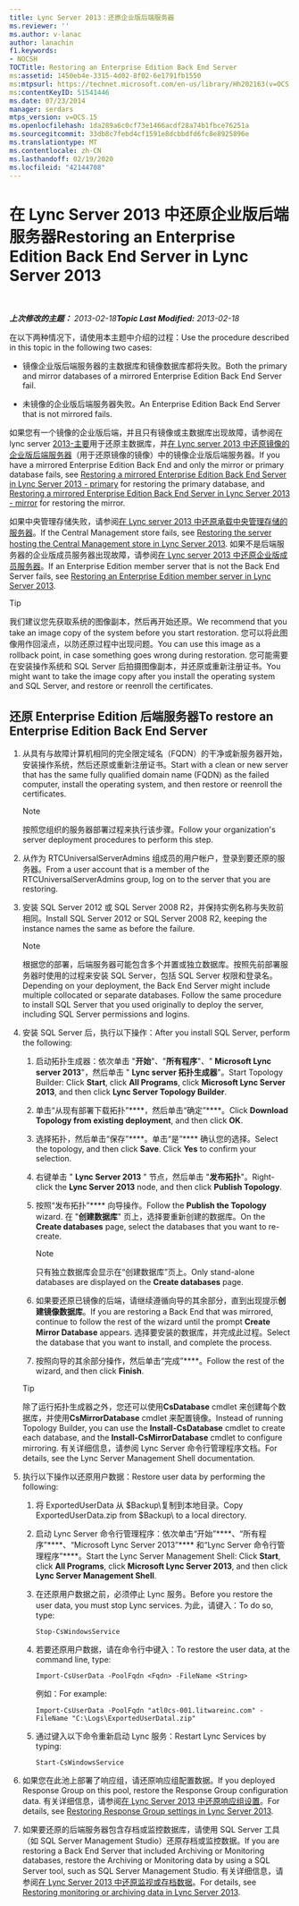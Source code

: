 ```yaml
---
title: Lync Server 2013：还原企业版后端服务器
ms.reviewer: ''
ms.author: v-lanac
author: lanachin
f1.keywords:
- NOCSH
TOCTitle: Restoring an Enterprise Edition Back End Server
ms:assetid: 1450eb4e-3315-4d02-8f02-6e1791fb1550
ms:mtpsurl: https://technet.microsoft.com/en-us/library/Hh202163(v=OCS.15)
ms:contentKeyID: 51541446
ms.date: 07/23/2014
manager: serdars
mtps_version: v=OCS.15
ms.openlocfilehash: 1da289a6c0cf73e1466acdf28a74b1fbce76251a
ms.sourcegitcommit: 33db8c7febd4cf1591e8dcbbdfd6fc8e8925896e
ms.translationtype: MT
ms.contentlocale: zh-CN
ms.lasthandoff: 02/19/2020
ms.locfileid: "42144708"
---
```

<div data-xmlns="http://www.w3.org/1999/xhtml">

<div class="topic" data-xmlns="http://www.w3.org/1999/xhtml" data-msxsl="urn:schemas-microsoft-com:xslt" data-cs="http://msdn.microsoft.com/">

<div data-asp="https://msdn2.microsoft.com/asp">

# <a name="restoring-an-enterprise-edition-back-end-server-in-lync-server-2013"></a><span data-ttu-id="ad039-102">在 Lync Server 2013 中还原企业版后端服务器</span><span class="sxs-lookup"><span data-stu-id="ad039-102">Restoring an Enterprise Edition Back End Server in Lync Server 2013</span></span>

</div>

<div id="mainSection">

<div id="mainBody">

<span> </span>

<span data-ttu-id="ad039-103">_**上次修改的主题：** 2013-02-18_</span><span class="sxs-lookup"><span data-stu-id="ad039-103">_**Topic Last Modified:** 2013-02-18_</span></span>

<span data-ttu-id="ad039-104">在以下两种情况下，请使用本主题中介绍的过程：</span><span class="sxs-lookup"><span data-stu-id="ad039-104">Use the procedure described in this topic in the following two cases:</span></span>

  - <span data-ttu-id="ad039-105">镜像企业版后端服务器的主数据库和镜像数据库都将失败。</span><span class="sxs-lookup"><span data-stu-id="ad039-105">Both the primary and mirror databases of a mirrored Enterprise Edition Back End Server fail.</span></span>

  - <span data-ttu-id="ad039-106">未镜像的企业版后端服务器失败。</span><span class="sxs-lookup"><span data-stu-id="ad039-106">An Enterprise Edition Back End Server that is not mirrored fails.</span></span>

<span data-ttu-id="ad039-107">如果您有一个镜像的企业版后端，并且只有镜像或主数据库出现故障，请参阅在 lync server [2013-主要](lync-server-2013-restoring-a-mirrored-enterprise-edition-back-end-server-primary.md)用于还原主数据库，并[在 Lync server 2013 中还原镜像的企业版后端服务器](lync-server-2013-restoring-a-mirrored-enterprise-edition-back-end-server-mirror.md)（用于还原镜像的镜像）中的镜像企业版后端服务器。</span><span class="sxs-lookup"><span data-stu-id="ad039-107">If you have a mirrored Enterprise Edition Back End and only the mirror or primary database fails, see [Restoring a mirrored Enterprise Edition Back End Server in Lync Server 2013 - primary](lync-server-2013-restoring-a-mirrored-enterprise-edition-back-end-server-primary.md) for restoring the primary database, and [Restoring a mirrored Enterprise Edition Back End Server in Lync Server 2013 - mirror](lync-server-2013-restoring-a-mirrored-enterprise-edition-back-end-server-mirror.md) for restoring the mirror.</span></span>

<span data-ttu-id="ad039-108">如果中央管理存储失败，请参阅[在 Lync server 2013 中还原承载中央管理存储的服务器](lync-server-2013-restoring-the-server-hosting-the-central-management-store.md)。</span><span class="sxs-lookup"><span data-stu-id="ad039-108">If the Central Management store fails, see [Restoring the server hosting the Central Management store in Lync Server 2013](lync-server-2013-restoring-the-server-hosting-the-central-management-store.md).</span></span> <span data-ttu-id="ad039-109">如果不是后端服务器的企业版成员服务器出现故障，请参阅[在 Lync server 2013 中还原企业版成员服务器](lync-server-2013-restoring-an-enterprise-edition-member-server.md)。</span><span class="sxs-lookup"><span data-stu-id="ad039-109">If an Enterprise Edition member server that is not the Back End Server fails, see [Restoring an Enterprise Edition member server in Lync Server 2013](lync-server-2013-restoring-an-enterprise-edition-member-server.md).</span></span>

<div>


> [!TIP]  
> <span data-ttu-id="ad039-110">我们建议您先获取系统的图像副本，然后再开始还原。</span><span class="sxs-lookup"><span data-stu-id="ad039-110">We recommend that you take an image copy of the system before you start restoration.</span></span> <span data-ttu-id="ad039-111">您可以将此图像用作回滚点，以防还原过程中出现问题。</span><span class="sxs-lookup"><span data-stu-id="ad039-111">You can use this image as a rollback point, in case something goes wrong during restoration.</span></span> <span data-ttu-id="ad039-112">您可能需要在安装操作系统和 SQL Server 后拍摄图像副本，并还原或重新注册证书。</span><span class="sxs-lookup"><span data-stu-id="ad039-112">You might want to take the image copy after you install the operating system and SQL Server, and restore or reenroll the certificates.</span></span>



</div>

<div>

## <a name="to-restore-an-enterprise-edition-back-end-server"></a><span data-ttu-id="ad039-113">还原 Enterprise Edition 后端服务器</span><span class="sxs-lookup"><span data-stu-id="ad039-113">To restore an Enterprise Edition Back End Server</span></span>

1.  <span data-ttu-id="ad039-114">从具有与故障计算机相同的完全限定域名（FQDN）的干净或新服务器开始，安装操作系统，然后还原或重新注册证书。</span><span class="sxs-lookup"><span data-stu-id="ad039-114">Start with a clean or new server that has the same fully qualified domain name (FQDN) as the failed computer, install the operating system, and then restore or reenroll the certificates.</span></span>
    
    <div>
    

    > [!NOTE]  
    > <span data-ttu-id="ad039-115">按照您组织的服务器部署过程来执行该步骤。</span><span class="sxs-lookup"><span data-stu-id="ad039-115">Follow your organization's server deployment procedures to perform this step.</span></span>

    
    </div>

2.  <span data-ttu-id="ad039-116">从作为 RTCUniversalServerAdmins 组成员的用户帐户，登录到要还原的服务器。</span><span class="sxs-lookup"><span data-stu-id="ad039-116">From a user account that is a member of the RTCUniversalServerAdmins group, log on to the server that you are restoring.</span></span>

3.  <span data-ttu-id="ad039-117">安装 SQL Server 2012 或 SQL Server 2008 R2，并保持实例名称与失败前相同。</span><span class="sxs-lookup"><span data-stu-id="ad039-117">Install SQL Server 2012 or SQL Server 2008 R2, keeping the instance names the same as before the failure.</span></span>
    
    <div>
    

    > [!NOTE]  
    > <span data-ttu-id="ad039-p103">根据您的部署，后端服务器可能包含多个并置或独立数据库。按照先前部署服务器时使用的过程来安装 SQL Server，包括 SQL Server 权限和登录名。</span><span class="sxs-lookup"><span data-stu-id="ad039-p103">Depending on your deployment, the Back End Server might include multiple collocated or separate databases. Follow the same procedure to install SQL Server that you used originally to deploy the server, including SQL Server permissions and logins.</span></span>

    
    </div>

4.  <span data-ttu-id="ad039-120">安装 SQL Server 后，执行以下操作：</span><span class="sxs-lookup"><span data-stu-id="ad039-120">After you install SQL Server, perform the following:</span></span>
    
    1.  <span data-ttu-id="ad039-121">启动拓扑生成器：依次单击 "**开始**"、"**所有程序**"、" **Microsoft Lync server 2013**"，然后单击 " **Lync server 拓扑生成器**"。</span><span class="sxs-lookup"><span data-stu-id="ad039-121">Start Topology Builder: Click **Start**, click **All Programs**, click **Microsoft Lync Server 2013**, and then click **Lync Server Topology Builder**.</span></span>
    
    2.  <span data-ttu-id="ad039-122">单击“从现有部署下载拓扑”\*\*\*\*，然后单击“确定”\*\*\*\*。</span><span class="sxs-lookup"><span data-stu-id="ad039-122">Click **Download Topology from existing deployment**, and then click **OK**.</span></span>
    
    3.  <span data-ttu-id="ad039-p104">选择拓扑，然后单击“保存”\*\*\*\*。单击“是”\*\*\*\* 确认您的选择。</span><span class="sxs-lookup"><span data-stu-id="ad039-p104">Select the topology, and then click **Save**. Click **Yes** to confirm your selection.</span></span>
    
    4.  <span data-ttu-id="ad039-125">右键单击 " **Lync Server 2013** " 节点，然后单击 "**发布拓扑**"。</span><span class="sxs-lookup"><span data-stu-id="ad039-125">Right-click the **Lync Server 2013** node, and then click **Publish Topology**.</span></span>
    
    5.  <span data-ttu-id="ad039-126">按照“发布拓扑”\*\*\*\* 向导操作。</span><span class="sxs-lookup"><span data-stu-id="ad039-126">Follow the **Publish the Topology** wizard.</span></span> <span data-ttu-id="ad039-127">在 "**创建数据库**" 页上，选择要重新创建的数据库。</span><span class="sxs-lookup"><span data-stu-id="ad039-127">On the **Create databases** page, select the databases that you want to re-create.</span></span>
        
        <div>
        

        > [!NOTE]  
        > <span data-ttu-id="ad039-128">只有独立数据库会显示在“创建数据库”<STRONG></STRONG>页上。</span><span class="sxs-lookup"><span data-stu-id="ad039-128">Only stand-alone databases are displayed on the <STRONG>Create databases</STRONG> page.</span></span>

        
        </div>
    
    6.  <span data-ttu-id="ad039-129">如果要还原已镜像的后端，请继续遵循向导的其余部分，直到出现提示**创建镜像数据库**。</span><span class="sxs-lookup"><span data-stu-id="ad039-129">If you are restoring a Back End that was mirrored, continue to follow the rest of the wizard until the prompt **Create Mirror Database** appears.</span></span> <span data-ttu-id="ad039-130">选择要安装的数据库，并完成此过程。</span><span class="sxs-lookup"><span data-stu-id="ad039-130">Select the database that you want to install, and complete the process.</span></span>
    
    7.  <span data-ttu-id="ad039-131">按照向导的其余部分操作，然后单击“完成”\*\*\*\*。</span><span class="sxs-lookup"><span data-stu-id="ad039-131">Follow the rest of the wizard, and then click **Finish**.</span></span>
    
    <div>
    

    > [!TIP]  
    > <span data-ttu-id="ad039-132">除了运行拓扑生成器之外，您还可以使用<STRONG>CsDatabase</STRONG> cmdlet 来创建每个数据库，并使用<STRONG>CsMirrorDatabase</STRONG> cmdlet 来配置镜像。</span><span class="sxs-lookup"><span data-stu-id="ad039-132">Instead of running Topology Builder, you can use the <STRONG>Install-CsDatabase</STRONG> cmdlet to create each database, and the <STRONG>Install-CsMirrorDatabase</STRONG> cmdlet to configure mirroring.</span></span> <span data-ttu-id="ad039-133">有关详细信息，请参阅 Lync Server 命令行管理程序文档。</span><span class="sxs-lookup"><span data-stu-id="ad039-133">For details, see the Lync Server Management Shell documentation.</span></span>

    
    </div>

5.  <span data-ttu-id="ad039-134">执行以下操作以还原用户数据：</span><span class="sxs-lookup"><span data-stu-id="ad039-134">Restore user data by performing the following:</span></span>
    
    1.  <span data-ttu-id="ad039-135">将 ExportedUserData 从 $Backup\\复制到本地目录。</span><span class="sxs-lookup"><span data-stu-id="ad039-135">Copy ExportedUserData.zip from $Backup\\ to a local directory.</span></span>
    
    2.  <span data-ttu-id="ad039-136">启动 Lync Server 命令行管理程序：依次单击“开始”\*\*\*\*、“所有程序”\*\*\*\*、“Microsoft Lync Server 2013”\*\*\*\* 和“Lync Server 命令行管理程序”\*\*\*\*。</span><span class="sxs-lookup"><span data-stu-id="ad039-136">Start the Lync Server Management Shell: Click **Start**, click **All Programs**, click **Microsoft Lync Server 2013**, and then click **Lync Server Management Shell**.</span></span>
    
    3.  <span data-ttu-id="ad039-137">在还原用户数据之前，必须停止 Lync 服务。</span><span class="sxs-lookup"><span data-stu-id="ad039-137">Before you restore the user data, you must stop Lync services.</span></span> <span data-ttu-id="ad039-138">为此，请键入：</span><span class="sxs-lookup"><span data-stu-id="ad039-138">To do so, type:</span></span>
        
            Stop-CsWindowsService
    
    4.  <span data-ttu-id="ad039-139">若要还原用户数据，请在命令行中键入：</span><span class="sxs-lookup"><span data-stu-id="ad039-139">To restore the user data, at the command line, type:</span></span>
        
            Import-CsUserData -PoolFqdn <Fqdn> -FileName <String>
        
        <span data-ttu-id="ad039-140">例如：</span><span class="sxs-lookup"><span data-stu-id="ad039-140">For example:</span></span>
        
            Import-CsUserData -PoolFqdn "atl0cs-001.litwareinc.com" -FileName "C:\Logs\ExportedUserDatal.zip"
    
    5.  <span data-ttu-id="ad039-141">通过键入以下命令重新启动 Lync 服务：</span><span class="sxs-lookup"><span data-stu-id="ad039-141">Restart Lync Services by typing:</span></span>
        
            Start-CsWindowsService

6.  <span data-ttu-id="ad039-142">如果您在此池上部署了响应组，请还原响应组配置数据。</span><span class="sxs-lookup"><span data-stu-id="ad039-142">If you deployed Response Group on this pool, restore the Response Group configuration data.</span></span> <span data-ttu-id="ad039-143">有关详细信息，请参阅[在 Lync Server 2013 中还原响应组设置](lync-server-2013-restoring-response-group-settings.md)。</span><span class="sxs-lookup"><span data-stu-id="ad039-143">For details, see [Restoring Response Group settings in Lync Server 2013](lync-server-2013-restoring-response-group-settings.md).</span></span>

7.  <span data-ttu-id="ad039-144">如果要还原的后端服务器包含存档或监控数据库，请使用 SQL Server 工具（如 SQL Server Management Studio）还原存档或监控数据。</span><span class="sxs-lookup"><span data-stu-id="ad039-144">If you are restoring a Back End Server that included Archiving or Monitoring databases, restore the Archiving or Monitoring data by using a SQL Server tool, such as SQL Server Management Studio.</span></span> <span data-ttu-id="ad039-145">有关详细信息，请参阅[在 Lync Server 2013 中还原监视或存档数据](lync-server-2013-restoring-monitoring-or-archiving-data.md)。</span><span class="sxs-lookup"><span data-stu-id="ad039-145">For details, see [Restoring monitoring or archiving data in Lync Server 2013](lync-server-2013-restoring-monitoring-or-archiving-data.md).</span></span>

</div>

</div>

<span> </span>

</div>

</div>

</div>

